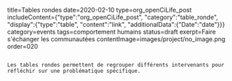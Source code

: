 title=Tables rondes
date=2020-02-10
type=org_openCiLife_post
includeContent={"type":"org_openCiLife_post", "category":"table_ronde", "display":{"type":"table", "content":"link", "additionalData":{"Date":"date"}}}
category=events
tags=comportement humains
status=draft
exerpt=Faire s'échanger les communautées
contentImage=images/project/no_image.png
order=020
~~~~~~

Les tables rondes permettent de regrouper différents intervenants pour réfléchir sur une problématique spécifique.
